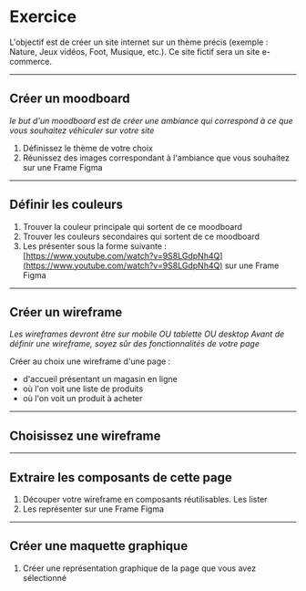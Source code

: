 # Exercice

L'objectif est de créer un site internet sur un thème précis (exemple : Nature, Jeux vidéos, Foot, Musique, etc.).
Ce site fictif sera un site e-commerce.



---



## Créer un moodboard

_le but d'un moodboard est de créer une ambiance qui correspond à ce que vous souhaitez véhiculer sur votre site_

1. Définissez le thème de votre choix
2. Réunissez des images correspondant à l'ambiance que vous souhaitez sur une Frame Figma



---



## Définir les couleurs

1. Trouver la couleur principale qui sortent de ce moodboard
2. Trouver les couleurs secondaires qui sortent de ce moodboard
3. Les présenter sous la forme suivante : [https://www.youtube.com/watch?v=9S8LGdpNh4Q](https://www.youtube.com/watch?v=9S8LGdpNh4Q) sur une Frame Figma



---



## Créer un wireframe

_Les wireframes devront être sur mobile OU tablette OU desktop_
_Avant de définir une wireframe, soyez sûr des fonctionnalités de votre page_

Créer au choix une wireframe d'une page :
- d'accueil présentant un magasin en ligne
- où l'on voit une liste de produits
- où l'on voit un produit à acheter



---



## Choisissez une wireframe



---



## Extraire les composants de cette page

1. Découper votre wireframe en composants réutilisables. Les lister
2. Les représenter sur une Frame Figma



---



## Créer une maquette graphique

1. Créer une représentation graphique de la page que vous avez sélectionné